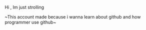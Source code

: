 Hi , Im just strolling

~This account made because i wanna learn about github and how programmer use github~

<!---
B-Mang/B-Mang is a ✨ special ✨ repository because its `README.md` (this file) appears on your GitHub profile.
You can click the Preview link to take a look at your changes.
--->
